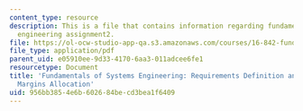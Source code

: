 ```yaml
---
content_type: resource
description: This is a file that contains information regarding fundamentals of systems
  engineering assignment2.
file: https://ol-ocw-studio-app-qa.s3.amazonaws.com/courses/16-842-fundamentals-of-systems-engineering-fall-2015/956bb3854e6b602684becd3bea1f6409_MIT16_842F15_Assignment2.pdf
file_type: application/pdf
parent_uid: e05910ee-9d33-4170-6aa3-011adcee6fe1
resourcetype: Document
title: 'Fundamentals of Systems Engineering: Requirements Definition and Analysis;
  Margins Allocation'
uid: 956bb385-4e6b-6026-84be-cd3bea1f6409
---
```

